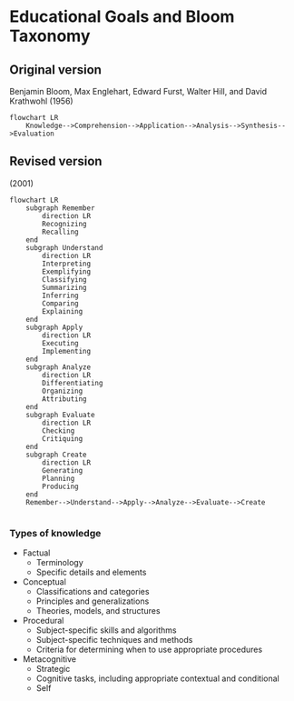 # Educational Goals and Bloom Taxonomy

## Original version

Benjamin Bloom, Max Englehart, Edward Furst, Walter Hill, and David Krathwohl (1956)

```mermaid
flowchart LR
    Knowledge-->Comprehension-->Application-->Analysis-->Synthesis-->Evaluation
```

## Revised version

(2001)

```mermaid
flowchart LR
    subgraph Remember
        direction LR
        Recognizing
        Recalling
    end
    subgraph Understand
        direction LR
        Interpreting
        Exemplifying
        Classifying
        Summarizing
        Inferring
        Comparing
        Explaining
    end
    subgraph Apply
        direction LR
        Executing
        Implementing
    end
    subgraph Analyze
        direction LR
        Differentiating
        Organizing
        Attributing
    end
    subgraph Evaluate
        direction LR
        Checking
        Critiquing
    end
    subgraph Create
        direction LR
        Generating
        Planning
        Producing
    end
    Remember-->Understand-->Apply-->Analyze-->Evaluate-->Create
    
```

### Types of knowledge

- Factual
  - Terminology
  - Specific details and elements
- Conceptual
  - Classifications and categories
  - Principles and generalizations
  - Theories, models, and structures
- Procedural
  - Subject-specific skills and algorithms
  - Subject-specific techniques and methods
  - Criteria for determining when to use appropriate procedures
- Metacognitive
  - Strategic
  - Cognitive tasks, including appropriate contextual and conditional
  - Self